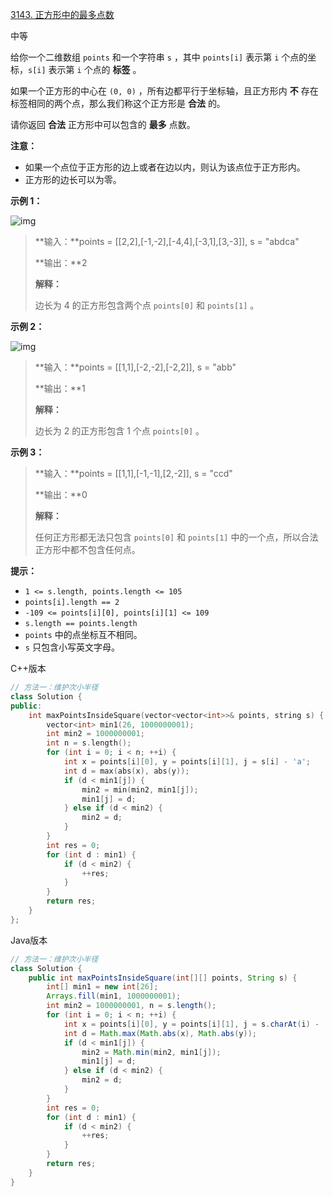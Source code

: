 [3143. 正方形中的最多点数](https://leetcode.cn/problems/maximum-points-inside-the-square/)

中等

给你一个二维数组 `points` 和一个字符串 `s` ，其中 `points[i]` 表示第 `i` 个点的坐标，`s[i]` 表示第 `i` 个点的 **标签** 。

如果一个正方形的中心在 `(0, 0)` ，所有边都平行于坐标轴，且正方形内 **不** 存在标签相同的两个点，那么我们称这个正方形是 **合法** 的。

请你返回 **合法** 正方形中可以包含的 **最多** 点数。

**注意：**

- 如果一个点位于正方形的边上或者在边以内，则认为该点位于正方形内。
- 正方形的边长可以为零。

**示例 1：**

![img](https://assets.leetcode.com/uploads/2024/03/29/3708-tc1.png)

> **输入：**points = [[2,2],[-1,-2],[-4,4],[-3,1],[3,-3]], s = "abdca"
>
> **输出：**2
>
> **解释：**
>
> 边长为 4 的正方形包含两个点 `points[0]` 和 `points[1]` 。

**示例 2：**

![img](https://assets.leetcode.com/uploads/2024/03/29/3708-tc2.png)

> **输入：**points = [[1,1],[-2,-2],[-2,2]], s = "abb"
>
> **输出：**1
>
> **解释：**
>
> 边长为 2 的正方形包含 1 个点 `points[0]` 。

**示例 3：**

> **输入：**points = [[1,1],[-1,-1],[2,-2]], s = "ccd"
>
> **输出：**0
>
> **解释：**
>
> 任何正方形都无法只包含 `points[0]` 和 `points[1]` 中的一个点，所以合法正方形中都不包含任何点。

**提示：**

- `1 <= s.length, points.length <= 105`
- `points[i].length == 2`
- `-109 <= points[i][0], points[i][1] <= 109`
- `s.length == points.length`
- `points` 中的点坐标互不相同。
- `s` 只包含小写英文字母。

C++版本

```c++
// 方法一：维护次小半径
class Solution {
public:
    int maxPointsInsideSquare(vector<vector<int>>& points, string s) {
        vector<int> min1(26, 1000000001);
        int min2 = 1000000001;
        int n = s.length();
        for (int i = 0; i < n; ++i) {
            int x = points[i][0], y = points[i][1], j = s[i] - 'a';
            int d = max(abs(x), abs(y));
            if (d < min1[j]) {
                min2 = min(min2, min1[j]);
                min1[j] = d;
            } else if (d < min2) {
                min2 = d;
            }
        }
        int res = 0;
        for (int d : min1) {
            if (d < min2) {
                ++res;
            }
        }
        return res;
    }
};
```

Java版本

```java
// 方法一：维护次小半径
class Solution {
    public int maxPointsInsideSquare(int[][] points, String s) {
        int[] min1 = new int[26];
        Arrays.fill(min1, 1000000001);
        int min2 = 1000000001, n = s.length();
        for (int i = 0; i < n; ++i) {
            int x = points[i][0], y = points[i][1], j = s.charAt(i) - 'a';
            int d = Math.max(Math.abs(x), Math.abs(y));
            if (d < min1[j]) {
                min2 = Math.min(min2, min1[j]);
                min1[j] = d;
            } else if (d < min2) {
                min2 = d;
            }
        }
        int res = 0;
        for (int d : min1) {
            if (d < min2) {
                ++res;
            }
        }
        return res;
    }
}
```